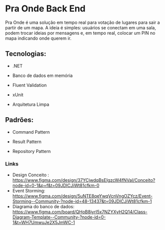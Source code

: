 # Pra Onde Back End

Pra Onde é uma solução em tempo real para votação de lugares para sair a partir de um mapa.
A ideia é simples: usuários se conectam em uma sala, podem trocar ideias por mensagens e, em tempo real, colocar um PIN no mapa indicando onde querem ir.

## Tecnologias:

- .NET

- Banco de dados em memória

- Fluent Validation

- xUnit

- Arquitetura Limpa

## Padrões:

- Command Pattern

- Result Pattern

- Repository Pattern

### Links
- Design Conceito : https://www.figma.com/design/37YCjwdqBsEIgzcW4fNVal/Conceito?node-id=0-1&p=f&t=09JDICJiWt81cfkm-0 
- Event Storming: https://www.figma.com/design/5uNTE8qeYwqVcnVngOZYcz/Event-Storming--Community-?node-id=48-13437&t=09JDICJiWt81cfkm-1
- Diagrama do banco de dados:  https://www.figma.com/board/QHoB8iyrI5x7NZYXyH2Q14/Class-Diagram-Template--Community-?node-id=0-1&t=WH7UmwuJe2X5JmWC-1
